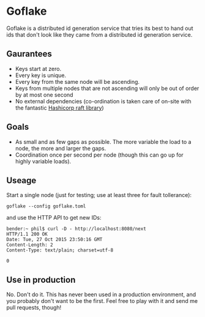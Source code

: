 # Goflake

Goflake is a distributed id generation service that tries its best to hand out
ids that don't look like they came from a distributed id generation service.

## Gaurantees

* Keys start at zero.
* Every key is unique.
* Every key from the same node will be ascending.
* Keys from multiple nodes that are not ascending will only be out of order by
  at most one second
* No external dependencies (co-ordination is taken care of on-site with the
  fantastic [Hashicorp raft library](https://github.com/hashicorp/raft))

## Goals

* As small and as few gaps as possible. The more variable the load to a node,
  the more and larger the gaps.
* Coordination once per second per node (though this can go up for highly
  variable loads).

## Useage

Start a single node (just for testing; use at least three for fault tollerance):

    goflake --config goflake.toml

and use the HTTP API to get new IDs:

    bender:~ phil$ curl -D - http://localhost:8080/next
    HTTP/1.1 200 OK
    Date: Tue, 27 Oct 2015 23:50:16 GMT
    Content-Length: 2
    Content-Type: text/plain; charset=utf-8

    0

## Use in production

No. Don't do it. This has never been used in a production environment, and you
probably don't want to be the first. Feel free to play with it and send me pull
requests, though!
